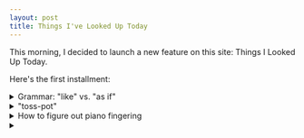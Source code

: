 ```yaml
---
layout: post
title: Things I've Looked Up Today
---
```


This morning, I decided to launch a new feature on this site: Things I Looked Up Today.

Here's the first installment:

<details>
  <summary>Grammar: "like" vs. "as if"</summary>
  <p>From [Clifford Garstang](http://cliffordgarstang.com/tips-for-writers-like-vs-as-if/): "Like is a preposition. As (or as if or as though) is a conjunction. Use like if it is followed by noun/object. Use as if it is followed by a verb/clause."
  <ul>
    <li><a href="http://dictionary.reference.com/help/faq/language/g54.html" target="_blank">Dictionary.com explanation</a></li>
    <li><a href="http://theeditorsblog.net/2010/07/26/like-vs-as/">The Editor's Blog</a></li>
  </ul>
  </p>
</details>

<details>
  <summary>"toss-pot"</summary> 
  <p>A drunkard (archaic, literary); a stupid or contemptible person (British slang).
    <ul>
      <li><a href="https://en.wikipedia.org/wiki/Tosspot" target="_blank">Wikipedia</a></li>
      <li><a href="http://dictionary.reference.com/browse/tosspot" target="_blank">Dictionary.com</a></li>
    </ul>
  </p>
</details>

<details>
  <summary>How to figure out piano fingering</summary> 
  <p>Some basic ideas:
    <ul>
      <li><a href="http://www.key-notes.com/piano-fingering.html">Seven of the most important rules for fingering</a></li>
      <li><a href="http://www.pianostreet.com/blog/articles/natural-fingering-a-topographical-approach-6306/">Natural Fingering</a></li>
    </ul>
  </p>
</details>

<details>
  <summary></summary> 
  <p></p>
</details>




